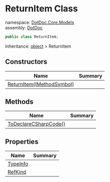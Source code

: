 ﻿# ReturnItem Class

namespace: [DotDoc\.Core\.Models](../DotDoc.Core.Models.md)<br />
assembly: [DotDoc](../../DotDoc.md)



```csharp
public class ReturnItem;
```

Inheritance: [object](https://docs.microsoft.com/dotnet/api/System.Object) > ReturnItem

## Constructors

| Name | Summary |
|------|---------|
| [ReturnItem\(IMethodSymbol\)](./ReturnItem/$ctor.md) |  |

## Methods

| Name | Summary |
|------|---------|
| [ToDeclareCSharpCode\(\)](./ReturnItem/ToDeclareCSharpCode.md) |  |

## Properties

| Name | Summary |
|------|---------|
| [TypeInfo](./ReturnItem/TypeInfo.md) |  |
| [RefKind](./ReturnItem/RefKind.md) |  |

